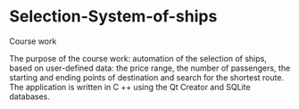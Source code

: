 # Selection-System-of-ships
Course work

The purpose of the course work: automation of the selection of ships, based on user-defined data: the price range, the number of passengers, the starting and ending points of destination and search for the shortest route. The application is written in C ++ using the Qt Creator and SQLite databases.
